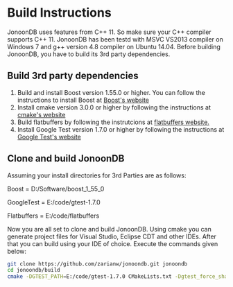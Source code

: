 # Build Instructions

JonoonDB uses features from C++ 11. So make sure your C++ compiler supports C++ 11. JonoonDB has been testd with MSVC VS2013 compiler on Windows 7 and g++ version 4.8 compiler on Ubuntu 14.04. Before building JonoonDB, you have to build its 3rd party dependencies.

## Build 3rd party dependencies
1. Build and install Boost version 1.55.0 or higher. You can follow the instructions to install Boost at [Boost's website](http://www.boost.org)
2. Install cmake version 3.0.0 or higher by following the instructions at [cmake's website](http://www.cmake.org/)
2. Build flatbuffers by following the instrutcions at [flatbuffers website.](http://google.github.io/flatbuffers/md__building.html)
4. Install Google Test version 1.7.0 or higher by following the instructions at [Google Test's website](https://code.google.com/p/googletest/)

## Clone and build JonoonDB
Assuming your install directories for 3rd Parties are as follows:

Boost = D:/Software/boost_1_55_0

GoogleTest = E:/code/gtest-1.7.0

Flatbuffers = E:/code/flatbuffers

Now you are all set to clone and build JonoonDB. Using cmake you can generate project files for Visual Studio, Eclipse CDT and other IDEs. After that you can build using your IDE of choice. Execute the commands given below:


```sh
git clone https://github.com/zarianw/jonoondb.git jonoondb
cd jonoondb/build
cmake -DGTEST_PATH=E:/code/gtest-1.7.0 CMakeLists.txt -Dgtest_force_shared_crt=ON -DBOOST_ROOT=D:/Software/boost_1_55_0 -DFLATBUFFERS_PATH=E:/code/flatbuffers
```
